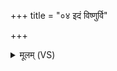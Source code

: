 +++
title = "०४ इदं विष्णुर्वि"

+++
<details><summary>मूलम् (VS)</summary>

इ॒दं विष्णु॒र्वि च॑क्रमे त्रे॒धा नि द॑धे प॒दा। समू॑ढमस्य पांसु॒रे ॥
</details>